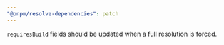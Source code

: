 ```yaml
---
"@pnpm/resolve-dependencies": patch
---
```


`requiresBuild` fields should be updated when a full resolution is forced.
